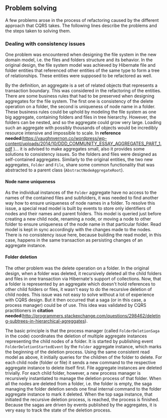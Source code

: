 ## Problem solving

A few problems arose in the process of refactoring caused by the different approach that CQRS takes. The following lines describe the problems and the steps taken to solving them.

### Dealing with consistency issues

One problem was encountered when designing the file system in the new domain model, i.e. the files and folders structure and its behavior. In the original design, the file system model was achieved by Hibernate file and folder entities that referenced other entities of the same type to form a tree of relationships. These entities were supposed to be refactored as well. 

By the definition, an aggregate is a set of related objects that represents a transaction boundary. This was considered in the refactoring of the entities. There are some business rules that had to be preserved when designing aggregates for the file system. The first one is consistency of the delete operation on a folder, the second is uniqueness of node name in a folder. These business rules could be uphold by modeling the file system as one big aggregate, containing folders and files in tree hierarchy. However, the folders can be nested, and so the aggregate could grow very large. Loading such an aggregate with possibly thousands of objects would be incredibly resource intensive and impossible to scale. In **reference needed**(https://vaughnvernon.co/wordpress/wp-content/uploads/2014/10/DDD_COMMUNITY_ESSAY_AGGREGATES_PART_1.pdf )... it is advised to make aggregates small, also it provides some solutions to consistency issues. So the folders and files were designed as self-contained aggregates. Similarly to the original entities, the two new aggregates, `Folder` and `File`, share some common functionality that was abstracted to a parent class (`AbstractNodeAggregateRoot`).

#### Node name uniqueness

As the individual instances of the `Folder` aggregate have no access to the names of the contained files and subfolders, it was needed to find another way how to ensure uniqueness of node names in a folder. To resolve this issue, a special read model is built by events to store only identifiers of nodes and their names and parent folders. This model is queried just before creating a new child node, renaming a node, or moving a node to other folder to ensure uniqueness of the node name in that particular folder. Read model is kept in sync accordingly with the changes made to the nodes. There is no consistency issue here, because building the read model, in this case, happens in the same transaction as persisting changes of an aggregate instance.

#### Folder deletion

The other problem was the delete operation on a folder. In the original design, when a folder was deleted, it recursively deleted all the child folders and files in one transaction via Hibernate's support of collections. Now, that a folder is represented by an aggregate which doesn't hold references to other child folders or files, it wasn't easy to do the recursive deletion of child nodes. This issue was not easy to solve without a lot of experience with CQRS design. But it then occurred that a saga (or in this case, a process manager) could be of use. This idea was validated by CQRS practitioners in **citation needed**(http://programmers.stackexchange.com/questions/298462/deleting-subtrees-in-hierarchical-agreggates).

The basic principle is that the process manager (called `FolderDeletionSaga` in the code) coordinates the deletion of multiple aggregate instances representing the child nodes of a folder. It is started by publishing event `FolderDeletionStartedEvent` by the `Folder` aggregate instance, which marks the beginning of the deletion process. Using the same consistent read model as above, it initially queries for the children of the folder to delete. For each child node (folder or file) it sends a new command to the respective aggregate instance to delete itself first. File aggregate instances are deleted trivially. For each child folder, however, a new process manager is recursively instantiated to manage the deletion process of that folder. When all the nodes are deleted from a folder, i.e. the folder is empty, the saga managing the folder deletion sends one final internal command to the folder aggregate instance to mark it deleted. When the top saga instance, that initiated the recursive deletion process, is reached, the process is finished. Because the sagas are driven by events published by the aggregates, it is very easy to track the state of the deletion process.

